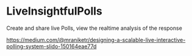 # LiveInsightfulPolls
 Create and share live Polls, view the realtime analysis of the response

 https://medium.com/@mraniketr/designing-a-scalable-live-interactive-polling-system-slido-150164eae77d

